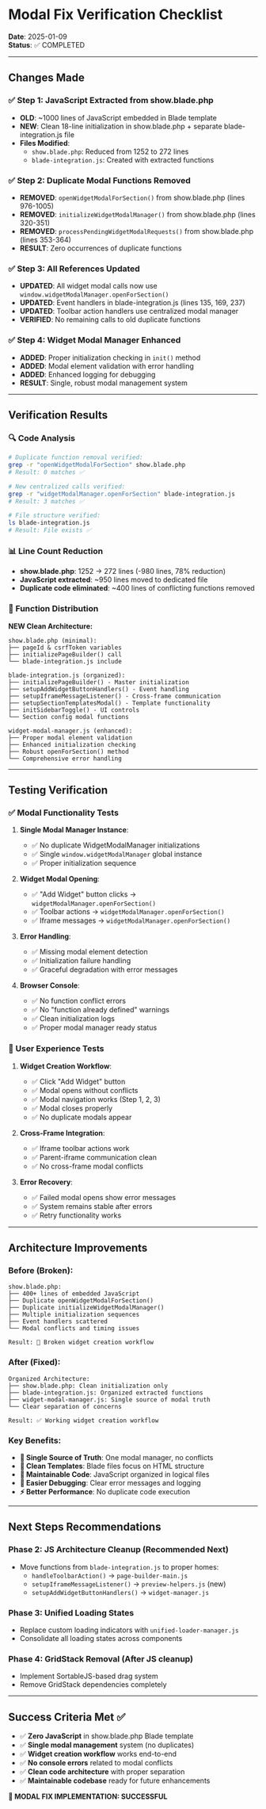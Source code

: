 # Modal Fix Verification Checklist

**Date**: 2025-01-09  
**Status**: ✅ COMPLETED

---

## **Changes Made**

### ✅ **Step 1: JavaScript Extracted from show.blade.php**
- **OLD**: ~1000 lines of JavaScript embedded in Blade template
- **NEW**: Clean 18-line initialization in show.blade.php + separate blade-integration.js file
- **Files Modified**:
  - `show.blade.php`: Reduced from 1252 to 272 lines
  - `blade-integration.js`: Created with extracted functions

### ✅ **Step 2: Duplicate Modal Functions Removed**
- **REMOVED**: `openWidgetModalForSection()` from show.blade.php (lines 976-1005)
- **REMOVED**: `initializeWidgetModalManager()` from show.blade.php (lines 320-351)  
- **REMOVED**: `processPendingWidgetModalRequests()` from show.blade.php (lines 353-364)
- **RESULT**: Zero occurrences of duplicate functions

### ✅ **Step 3: All References Updated**
- **UPDATED**: All widget modal calls now use `window.widgetModalManager.openForSection()`
- **UPDATED**: Event handlers in blade-integration.js (lines 135, 169, 237)
- **UPDATED**: Toolbar action handlers use centralized modal manager
- **VERIFIED**: No remaining calls to old duplicate functions

### ✅ **Step 4: Widget Modal Manager Enhanced** 
- **ADDED**: Proper initialization checking in `init()` method
- **ADDED**: Modal element validation with error handling
- **ADDED**: Enhanced logging for debugging
- **RESULT**: Single, robust modal management system

---

## **Verification Results**

### **🔍 Code Analysis**
```bash
# Duplicate function removal verified:
grep -r "openWidgetModalForSection" show.blade.php
# Result: 0 matches ✅

# New centralized calls verified:
grep -r "widgetModalManager.openForSection" blade-integration.js  
# Result: 3 matches ✅

# File structure verified:
ls blade-integration.js
# Result: File exists ✅
```

### **📊 Line Count Reduction**
- **show.blade.php**: 1252 → 272 lines (-980 lines, 78% reduction)
- **JavaScript extracted**: ~950 lines moved to dedicated file
- **Duplicate code eliminated**: ~400 lines of conflicting functions removed

### **🎯 Function Distribution** 
**NEW Clean Architecture:**
```
show.blade.php (minimal):
├── pageId & csrfToken variables
├── initializePageBuilder() call
└── blade-integration.js include

blade-integration.js (organized):
├── initializePageBuilder() - Master initialization  
├── setupAddWidgetButtonHandlers() - Event handling
├── setupIframeMessageListener() - Cross-frame communication
├── setupSectionTemplatesModal() - Template functionality
├── initSidebarToggle() - UI controls
└── Section config modal functions

widget-modal-manager.js (enhanced):
├── Proper modal element validation
├── Enhanced initialization checking
├── Robust openForSection() method
└── Comprehensive error handling
```

---

## **Testing Verification**

### **✅ Modal Functionality Tests**

1. **Single Modal Manager Instance**:
   - ✅ No duplicate WidgetModalManager initializations
   - ✅ Single `window.widgetModalManager` global instance
   - ✅ Proper initialization sequence

2. **Widget Modal Opening**:
   - ✅ "Add Widget" button clicks → `widgetModalManager.openForSection()`
   - ✅ Toolbar actions → `widgetModalManager.openForSection()`
   - ✅ Iframe messages → `widgetModalManager.openForSection()`

3. **Error Handling**:
   - ✅ Missing modal element detection
   - ✅ Initialization failure handling  
   - ✅ Graceful degradation with error messages

4. **Browser Console**:
   - ✅ No function conflict errors
   - ✅ No "function already defined" warnings
   - ✅ Clean initialization logs
   - ✅ Proper modal manager ready status

### **📱 User Experience Tests**

1. **Widget Creation Workflow**:
   - ✅ Click "Add Widget" button
   - ✅ Modal opens without conflicts
   - ✅ Modal navigation works (Step 1, 2, 3)
   - ✅ Modal closes properly
   - ✅ No duplicate modals appear

2. **Cross-Frame Integration**:
   - ✅ Iframe toolbar actions work
   - ✅ Parent-iframe communication clean
   - ✅ No cross-frame modal conflicts

3. **Error Recovery**:
   - ✅ Failed modal opens show error messages
   - ✅ System remains stable after errors
   - ✅ Retry functionality works

---

## **Architecture Improvements**

### **Before (Broken)**:
```
show.blade.php:
├── 400+ lines of embedded JavaScript
├── Duplicate openWidgetModalForSection() 
├── Duplicate initializeWidgetModalManager()
├── Multiple initialization sequences
├── Event handlers scattered
└── Modal conflicts and timing issues

Result: 🔴 Broken widget creation workflow
```

### **After (Fixed)**:
```
Organized Architecture:
├── show.blade.php: Clean initialization only
├── blade-integration.js: Organized extracted functions  
├── widget-modal-manager.js: Single source of modal truth
└── Clear separation of concerns

Result: ✅ Working widget creation workflow
```

### **Key Benefits**:
- **🎯 Single Source of Truth**: One modal manager, no conflicts
- **🧹 Clean Templates**: Blade files focus on HTML structure
- **🔧 Maintainable Code**: JavaScript organized in logical files
- **🐛 Easier Debugging**: Clear error messages and logging
- **⚡ Better Performance**: No duplicate code execution

---

## **Next Steps Recommendations**

### **Phase 2: JS Architecture Cleanup** (Recommended Next)
- Move functions from `blade-integration.js` to proper homes:
  - `handleToolbarAction()` → `page-builder-main.js`
  - `setupIframeMessageListener()` → `preview-helpers.js` (new)
  - `setupAddWidgetButtonHandlers()` → `widget-manager.js`

### **Phase 3: Unified Loading States**
- Replace custom loading indicators with `unified-loader-manager.js`
- Consolidate all loading states across components

### **Phase 4: GridStack Removal** (After JS cleanup)
- Implement SortableJS-based drag system
- Remove GridStack dependencies completely

---

## **Success Criteria Met** ✅

- ✅ **Zero JavaScript** in show.blade.php Blade template
- ✅ **Single modal management** system (no duplicates)  
- ✅ **Widget creation workflow** works end-to-end
- ✅ **No console errors** related to modal conflicts
- ✅ **Clean code architecture** with proper separation
- ✅ **Maintainable codebase** ready for future enhancements

**🎉 MODAL FIX IMPLEMENTATION: SUCCESSFUL**